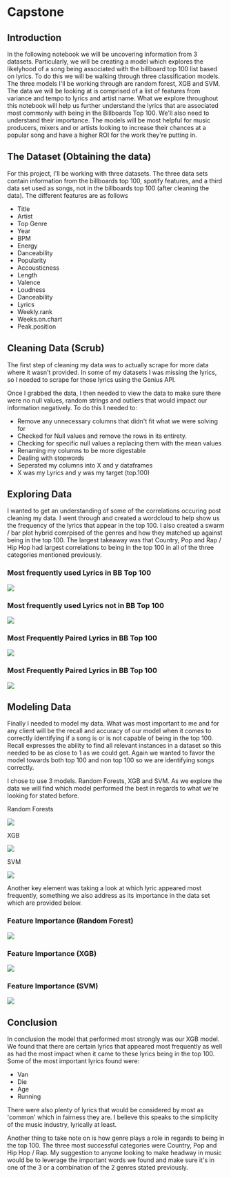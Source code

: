 # Capstone


## Introduction

In the following notebook we will be uncovering information from 3 datasets. Particularly, we will be creating a model which explores the likelyhood of a song being associated with the billboard top 100 list based on lyrics. To do this we will be walking through three classification models. The three models I'll be working through are random forest, XGB and SVM. The data we will be looking at is comprised of a list of features from variance and tempo to lyrics and artist name. What we explore throughout this notebook will help us further understand the lyrics that are associated most commonly with being in the Billboards Top 100. We'll also need to understand their importance. The models will be most helpful for music producers, mixers and or artists looking to increase their chances at a popular song and have a higher ROI for the work they're putting in.

## The Dataset (Obtaining the data)

For this project, I'll be working with three datasets. The three data sets contain information from the billboards top 100, spotify features, and a third data set used as songs, not in the billboards top 100 (after cleaning the data). The different features are as follows
* Title
* Artist
* Top Genre
* Year
* BPM
* Energy
* Danceability
* Popularity
* Accousticness
* Length
* Valence
* Loudness
* Danceability
* Lyrics
* Weekly.rank
* Weeks.on.chart
* Peak.position



## Cleaning Data (Scrub)
The first step of cleaning my data was to actually scrape for more data where it wasn't provided. In some of my datasets I was missing the lyrics, so I needed to scrape for those lyrics using the Genius API.

Once I grabbed the data, I then needed to view the data to make sure there were no null values, random strings and outliers that would impact our information negatively. To do this I needed to:
* Remove any unnecessary columns that didn't fit what we were solving for
* Checked for Null values and remove the rows in its entirety.
* Checking for specific null values a replacing them with the mean values
* Renaming my columns to be more digestable
* Dealing with stopwords
* Seperated my columns into X and y dataframes
* X was my Lyrics and y was my target (top.100)


## Exploring Data
I wanted to get an understanding of some of the correlations occuring post cleaning my data. I went through and created a wordcloud to help show us the frequency of the lyrics that appear in the top 100. I also created a swarm / bar plot hybrid comrpised of the genres and how they matched up against being in the top 100. The largest takeaway was that Country, Pop and Rap / Hip Hop had largest correlations to being in the top 100 in all of the three categories mentioned previously.
### Most frequently used Lyrics in BB Top 100

<img src ="wc_not100.png">

### Most frequently used Lyrics not in BB Top 100

<img src="wc_top100.png">

### Most Frequently Paired Lyrics in BB Top 100

<img src="bigram_top100.png">

### Most Frequently Paired Lyrics in BB Top 100

<img src="bigram_not100.png">



## Modeling Data
Finally I needed to model my data. What was most important to me and for any client will be the recall and accuracy of our model when it comes to correctly identifying if a song is or is not capable of being in the top 100. Recall expresses the ability to find all relevant instances in a dataset so this needed to be as close to 1 as we could get. Again we wanted to favor the model towards both top 100 and non top 100 so we are identifying songs correctly.

I chose to use 3 models. Random Forests, XGB and SVM. As we explore the data we will find which model performed the best in regards to what we're looking for stated before.


Random Forests

<img src="rf.png">


XGB

<img src="xgb.png">

SVM

<img src="best_model.png">


Another key element was taking a look at which lyric appeared most frequently, something we also address as its importance in the data set which are provided below.


### Feature Importance (Random Forest)

<img src="rfft.png">

### Feature Importance (XGB)

<img src="xgbft.png">

### Feature Importance (SVM)

<img src="model_lyric_importance.png">


## Conclusion

In conclusion the model that performed most strongly was our XGB model. We found that there are certain lyrics that appeared most frequently as well as had the most impact when it came to these lyrics being in the top 100. Some of the most important lyrics found were:
- Van
- Die
- Age
- Running

There were also plenty of lyrics that would be considered by most as 'common' which in fairness they are. I believe this speaks to the simplicity of the music industry, lyrically at least.

Another thing to take note on is how genre plays a role in regards to being in the top 100. The three most successful categories were Country, Pop and Hip Hop / Rap. My suggestion to anyone looking to make headway in music would be to leverage the important words we found and make sure it's in one of the 3 or a combination of the 2 genres stated previously.

